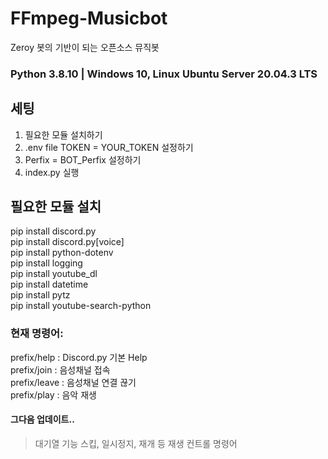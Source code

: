 # FFmpeg-Musicbot
Zeroy 봇의 기반이 되는 오픈소스 뮤직봇 </br>

### Python 3.8.10 | Windows 10, Linux Ubuntu Server 20.04.3 LTS
## 세팅
1. 필요한 모듈 설치하기 </br>
2. .env file TOKEN = YOUR_TOKEN 설정하기 </br>
3. Perfix = BOT_Perfix 설정하기 </br>
4. index.py 실행 </br>

## 필요한 모듈 설치</br>
pip install discord.py </br>
pip install discord.py[voice] </br>
pip install python-dotenv </br>
pip install logging </br>
pip install youtube_dl </br>
pip install datetime </br>
pip install pytz </br>
pip install youtube-search-python </br>

### 현재 명령어:
prefix/help : Discord.py 기본 Help </br>
prefix/join : 음성채널 접속 </br>
prefix/leave : 음성채널 연결 끊기 </br>
prefix/play <song> : 음악 재생 </br>

#### 그다음 업데이트..
> 대기열 기능
> 스킵, 일시정지, 재개 등 재생 컨트롤 명령어
